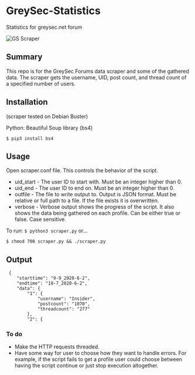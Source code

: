 # GreySec-Statistics
Statistics for greysec.net forum

![GS Scraper](https://imgur.com/vwCv9om "GS Scraper")
## Summary
This repo is for the GreySec Forums data scraper and some of the gathered data. The scraper gets the username, UID, post count, and thread count of a specified number of users.

## Installation
(scraper tested on Debian Buster)

Python: Beautiful Soup library (bs4)

`$ pip3 install bs4`

## Usage
Open scraper.conf file. This controls the behavior of the script.
 
* uid_start - The user ID to start with. Must be an integer higher than 0.
* uid_end - The user ID to end on. Must be an integer higher than 0.
* outfile - The file to write output to. Output is JSON format. Must be relative or full path to a file. If the file exists it is overwritten.
* verbose - Verbose output shows the progress of the script. It also shows the data being gathered on each profile. Can be either true or false. Case sensitive.

To run: `$ python3 scraper.py` or...
 
 `$ chmod 700 scraper.py && ./scraper.py`
 
 ## Output
```
 {
	"starttime": "9-9_2020-6-2",
	"endtime": "10-7_2020-6-2",
	"data": {
		"1": {
			"username": "Insider",
			"postcount": "1070",
			"threadcount": "277"
		},
		"2": {
 ```
 ### To do
 * Make the HTTP requests threaded.
 * Have some way for user to choose how they want to handle errors. For example, if the script fails to get a profile user could choose between having the script continue or just stop execution altogether.
